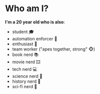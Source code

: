 # Who am I?

**I'm a 20 year old who is also**:
- student 🎓
- automation enforcer 🦾
- enthusiast 🚀
- team worker ("apes together, strong" 🐵)
- book nerd 📚
- movie nerd 🎞️
- tech nerd 💻
- science nerd 🧪
- history nerd 📜
- sci-fi nerd 🤖

<!--
**OliveiraLeonardo17/OliveiraLeonardo17** is a ✨ _special_ ✨ repository because its `README.md` (this file) appears on your GitHub profile.

Here are some ideas to get you started:

- 🔭 I’m currently working on ...
- 🌱 I’m currently learning ...
- 👯 I’m looking to collaborate on ...
- 🤔 I’m looking for help with ...
- 💬 Ask me about ...
- 📫 How to reach me: ...
- 😄 Pronouns: ...
- ⚡ Fun fact: ...
-->
